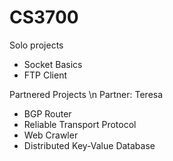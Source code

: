 # CS3700

Solo projects
* Socket Basics
* FTP Client

Partnered Projects \n
Partner: Teresa
* BGP Router
* Reliable Transport Protocol
* Web Crawler
* Distributed Key-Value Database
